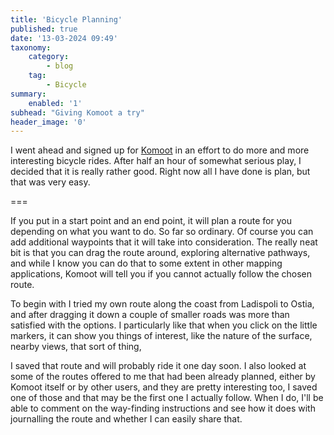 ```yaml
---
title: 'Bicycle Planning'
published: true
date: '13-03-2024 09:49'
taxonomy:
    category:
        - blog
    tag:
        - Bicycle
summary:
    enabled: '1'
subhead: "Giving Komoot a try"
header_image: '0'
---
```


I went ahead and signed up for [Komoot](https://komoot.com) in an effort to do more and more interesting bicycle rides. After half an hour of somewhat serious play, I decided that it is really rather good. Right now all I have done is plan, but that was very easy.

===

If you put in a start point and an end point, it will plan a route for you depending on what you want to do. So far so ordinary. Of course you can add additional waypoints that it will take into consideration. The really neat bit is that you can drag the route around, exploring alternative pathways, and while I know you can do that to some extent in other mapping applications, Komoot will tell you if you cannot actually follow the chosen route.

To begin with I tried my own route along the coast from Ladispoli to Ostia, and after dragging it down a couple of smaller roads was more than satisfied with the options. I particularly like that when you click on the little markers, it can show you things of interest, like the nature of the surface, nearby views, that sort of thing,

I saved that route and will probably ride it one day soon. I also looked at some of the routes offered to me that had been already planned, either by Komoot itself or by other users, and they are pretty interesting too, I saved one of those and that may be the first one I actually follow. When I do, I'll be able to comment on the way-finding instructions and see how it does with journalling the route and whether I can easily share that.
